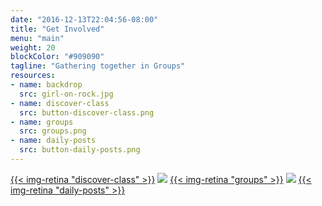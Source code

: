 ```yaml
---
date: "2016-12-13T22:04:56-08:00"
title: "Get Involved"
menu: "main"
weight: 20
blockColor: "#909090"
tagline: "Gathering together in Groups"
resources:
- name: backdrop
  src: girl-on-rock.jpg
- name: discover-class
  src: button-discover-class.png
- name: groups
  src: groups.png
- name: daily-posts
  src: button-daily-posts.png
---
```


<div class="page-buttons">
  <a href="discover-class/">{{< img-retina "discover-class" >}}</a>
  <img class="separator" src="img/nav-separator.png" />
  <a href="groups/">{{< img-retina "groups" >}}</a>
  <img class="separator" src="img/nav-separator.png" />
  <a href="https://www.youtube.com/channel/UCRe_QiHhuGwlIY43ECFopNQ">{{< img-retina "daily-posts" >}}</a>
</div>

